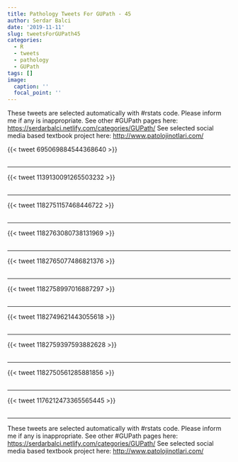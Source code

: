 ```yaml
---
title: Pathology Tweets For GUPath - 45
author: Serdar Balci
date: '2019-11-11'
slug: tweetsForGUPath45
categories:
  - R
  - tweets
  - pathology
  - GUPath
tags: []
image:
  caption: ''
  focal_point: ''
---
```



These tweets are selected automatically with #rstats code. Please inform me if any is inappropriate.
See other #GUPath pages here: https://serdarbalci.netlify.com/categories/GUPath/ 
See selected social media based textbook project here: http://www.patolojinotlari.com/

{{< tweet 695069884544368640 >}}
<br>
<br>
<hr>
{{< tweet 1139130091265503232 >}}
<br>
<br>
<hr>
{{< tweet 1182751157468446722 >}}
<br>
<br>
<hr>
{{< tweet 1182763080738131969 >}}
<br>
<br>
<hr>
{{< tweet 1182765077486821376 >}}
<br>
<br>
<hr>
{{< tweet 1182758997016887297 >}}
<br>
<br>
<hr>
{{< tweet 1182749621443055618 >}}
<br>
<br>
<hr>
{{< tweet 1182759397593882628 >}}
<br>
<br>
<hr>
{{< tweet 1182750561285881856 >}}
<br>
<br>
<hr>
{{< tweet 1176212473365565445 >}}
<br>
<br>
<hr>


These tweets are selected automatically with #rstats code. Please inform me if any is inappropriate.
See other #GUPath pages here: https://serdarbalci.netlify.com/categories/GUPath/ 
See selected social media based textbook project here: http://www.patolojinotlari.com/
